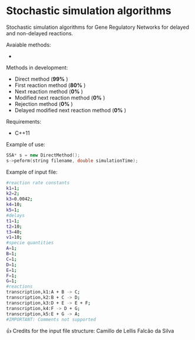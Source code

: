 # Stochastic simulation algorithms

Stochastic simulation algorithms for Gene Regulatory Networks for delayed and non-delayed reactions.

Avaiable methods:

 *
 
Methods in development:
 
 * Direct method (__99%__ )
 * First reaction method (__80%__ )
 * Next reaction method (__0%__ )
 * Modified next reaction method (__0%__ )
 * Rejection method (__0%__ )
 * Delayed modified next reaction method (__0%__ )

Requirements:

 * C++11

 Example of use:
```c++
SSA* s = new DirectMethod();
s->peform(string filename, double simulationTime);
```
Example of input file:
```sh
#reaction rate constants
k1=1;
k2=2;
k3=0.0042;
k4=10;
k5=1;
#delays
t1=1;
t2=10;
t3=40;
v1=10;
#specie quantities
A=1;
B=1;
C=1;
D=1;
E=1;
F=1;
G=1;
#reactions
transcription,k1:A + B -> C;
transcription,k2:B + C -> D;
transcription,k3:D + E -> E + F;
transcription,k4:F -> D + G;
transcription,k5:E + G -> A;
#IMPORTANT: Comments not supported
```
:+1: Credits for the input file structure: Camillo de Lellis Falcão da Silva
